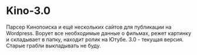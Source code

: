 # Kino-3.0
Парсер Кинопоиска и ещё нескольких сайтов для публикации на Wordpress.
Ворует все необходимые данные о фильмах, режет картинку и складывает в папку, находит ролик на Ютубе.
3.0 - текущая версия. Старые грабли выкладывать не буду. 
